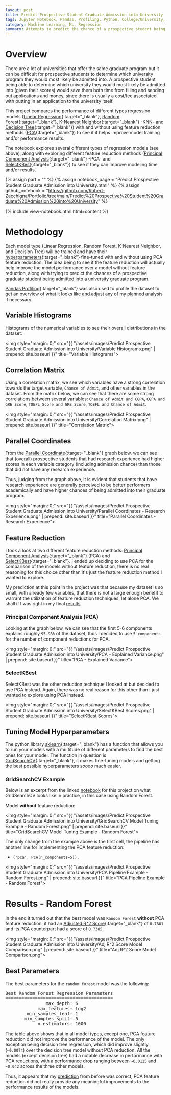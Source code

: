 ```yaml
---
layout: post
title: Predict Prospective Student Graduate Admission into University
tags: Jupyter Notebook, Pandas, Profiling, Python, College/University, Models, PCA, Hyperparameter
category: Machine Learning, ML, Regression
summary: Attempts to predict the chance of a prospective student being admitted into a university's graduate program.
---
```


# Overview

There are a lot of universities that offer the same graduate program but it can be difficult for prospective students to 
determine which university program they would most likely be admitted into. A prospective student being able to determine 
which university they would most likely be admitted into (given their scores) would save them both time from filling and 
sending out applications and money, since there is usually a cost/fee associated with putting in an application to the 
university itself. 

This project compares the performance of different types regression models 
([Linear Regression](https://machinelearningmastery.com/linear-regression-for-machine-learning/){:target="_blank"}, 
[Random Forest](https://en.wikipedia.org/wiki/Random_forest){:target="_blank"}, 
[K-Nearest Neighbor](https://en.wikipedia.org/wiki/K-nearest_neighbors_algorithm){:target="_blank"} -KNN- and 
[Decision Tree](https://towardsdatascience.com/decision-trees-in-machine-learning-641b9c4e8052){:target="_blank"})
with and without using feature reduction methods ([PCA](https://towardsdatascience.com/a-one-stop-shop-for-principal-component-analysis-5582fb7e0a9c){:target="_blank"}) 
to see if it helps improve model training and/or performance results.

The notebook explores several different types of regression models (see above), along with exploring different feature reduction methods 
([Principal Component Analysis](https://towardsdatascience.com/a-one-stop-shop-for-principal-component-analysis-5582fb7e0a9c){:target="_blank"} 
-PCA- and [SelectKBest](https://www.datatechnotes.com/2021/02/seleckbest-feature-selection-example-in-python.html){:target="_blank"}) 
to see if they can improve modeling time and/or results.

{% assign part = "" %}
{% assign notebook_page = "Predict Prospective Student Graduate Admission into University.html" %}
{% assign github_notebook = "https://github.com/Robert-Zacchigna/Portfolio/tree/main/Predict%20Prospective%20Student%20Graduate%20Admission%20into%20University" %}

{% include view-notebook.html html=content %}


# Methodology

Each model type (Linear Regression, Random Forest, K-Nearest Neighbor, and Decision Tree) will be trained and have their
[hyperparameters](https://en.wikipedia.org/wiki/Hyperparameter_(machine_learning)){:target="_blank"} fine-tuned with and 
without using PCA feature reduction. The idea being to see if the feature reduction will actually help improve the model 
performance over a model without feature reduction, along with trying to predict the chances of a prospective graduate 
student being admitted into a university graduate program.

[Pandas Profiling](https://github.com/pandas-profiling/pandas-profiling){:target="_blank"} was also used to profile the 
dataset to get an overview of what it looks like and adjust any of my planned analysis if necessary.


## Variable Histograms

Histograms of the numerical variables to see their overall distributions in the dataset:

<img style="margin: 0;" src="{{ "/assets/images/Predict Prospective Student Graduate Admission into University/Variable Histograms.png" | prepend: site.baseurl }}" title="Variable Histograms">


## Correlation Matrix

Using a correlation matrix, we see which variables have a strong correlation towards the target variable, `Chance of Admit`, 
and other variables in the dataset. From the matrix below, we can see that there are some strong correlations between 
several variables: `Chance of Admit and CGPA`, `CGPA and GRE Score`, `TOEFL Score and GRE Score`, `TOEFL and Chance of Admit`.

<img style="margin: 0;" src="{{ "/assets/images/Predict Prospective Student Graduate Admission into University/Correlation Matrix.png" | prepend: site.baseurl }}" title="Correlation Matrix">


## Parallel Coordinates

From the [Parallel Coordinate](https://en.wikipedia.org/wiki/Parallel_coordinates "Common way of visualizing and analyzing high-dimensional datasets"){:target="_blank"} graph below, we can 
see that (overall) prospective students that had research experience had higher scores in each variable category (including 
admission chance) than those that did not have any research experience.

Thus, judging from the graph above, it is evident that students that have research experience are generally perceived to 
be better performers academically and have higher chances of being admitted into their graduate program.

<img style="margin: 0;" src="{{ "/assets/images/Predict Prospective Student Graduate Admission into University/Parallel Coordinates - Research Experience.png" | prepend: site.baseurl }}" title="Parallel Coordinates - Research Experience">


## Feature Reduction

I took a look at two different feature reduction methods: [Principal Component Analysis](https://towardsdatascience.com/a-one-stop-shop-for-principal-component-analysis-5582fb7e0a9c){:target="_blank"}
(PCA) and [SelectKBest](https://www.datatechnotes.com/2021/02/seleckbest-feature-selection-example-in-python.html){:target="_blank"}. 
I ended up deciding to use PCA for the comparison of the models without feature reduction, there is no real reasoning for 
this choice other than it's just the feature reduction method I wanted to explore.

My prediction at this point in the project was that because my dataset is so small, with already few variables, that there
is not a large enough benefit to warrant the utilization of feature reduction techniques, let alone PCA. We shall if I was
right in my final [results](#results).


### Principal Component Analysis (PCA)

Looking at the graph below, we can see that the first 5-6 components explains roughly `95-98%` of the dataset, thus I
decided to use `5 components` for the number of component reductions for PCA.

<img style="margin: 0;" src="{{ "/assets/images/Predict Prospective Student Graduate Admission into University/PCA - Explained Variance.png" | prepend: site.baseurl }}" title="PCA - Explained Variance">


### SelectKBest

SelectKBest was the other reduction technique I looked at but decided to use PCA instead. Again, there was no real reason
for this other than I just wanted to explore using PCA instead.

<img style="margin: 0;" src="{{ "/assets/images/Predict Prospective Student Graduate Admission into University/SelectKBest Scores.png" | prepend: site.baseurl }}" title="SelectKBest Scores">


## Tuning Model Hyperparameters

The python library [sklearn](https://scikit-learn.org/stable/index.html){:target="_blank"} has a function that allows you 
to run your models with a multitude of different parameters to find the best ones for your model. The function in question 
is [GridSearchCV](https://scikit-learn.org/stable/modules/generated/sklearn.model_selection.GridSearchCV.html){:target="_blank"},
it makes fine-tuning models and getting the best possible hyperparameters *soooo* much easier.


### GridSearchCV Example

Below is an excerpt from the linked [notebook](#view-jupyter-notebook) for this project on what GridSearchCV looks like 
in practice, in this case using Random Forest.

Model **without** feature reduction:

<img style="margin: 0;" src="{{ "/assets/images/Predict Prospective Student Graduate Admission into University/GridSearchCV Model Tuning Example - Random Forest.png" | prepend: site.baseurl }}" title="GridSearchCV Model Tuning Example - Random Forest">

The only change from the example above is the first cell, the pipeline has another line for implementing the PCA feature reduction:

* `('pca', PCA(n_components=5)),`

<img style="margin: 0;" src="{{ "/assets/images/Predict Prospective Student Graduate Admission into University/PCA Pipeline Example - Random Forest.png" | prepend: site.baseurl }}" title="PCA Pipeline Example - Random Forest">


# Results - Random Forest

In the end it turned out that the best model was `Random Forest` **without** PCA feature reduction, it had an 
[Adjusted R^2 Score](https://www.statisticshowto.com/probability-and-statistics/statistics-definitions/adjusted-r2/){:target="_blank"} 
of `0.7801` and its PCA counterpart had a score of `0.7385`.

<img style="margin: 0;" src="{{ "/assets/images/Predict Prospective Student Graduate Admission into University/Adj R^2 Score Model Comparison.png" | prepend: site.baseurl }}" title="Adj R^2 Score Model Comparison.png">


## Best Parameters

The best parameters for the `random forest` model was the following:

<div class="language-text highlighter-rouge" style="max-width: 424px !important;">
<pre class="highlight">
Best Random Forest Regression Parameters
========================================
               max_depth: 6
            max_features: log2
        min_samples_leaf: 1
       min_samples_split: 5
            n_estimators: 1000
</pre>
</div>

The table above shows that in all model types, except one, PCA feature reduction did not improve the performance of the 
model. The only exception being decision tree regression, which did improve slightly (`~0.0074`) over the decision 
tree model without PCA reduction. All the models (except decision tree) had a notable decrease in performance with PCA 
reductions, with a performance drop ranging between `~0.0125` and `~0.042` across the three other models.

Thus, it appears that my [prediction](#feature-reduction) from before was correct, PCA feature reduction did not really provide any meaningful 
improvements to the performance results of the models.

